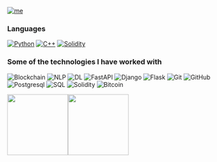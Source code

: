 [![me](https://img.shields.io/badge/Okwuchukwu%20Nwankwoh-Software/ML%20Engineer-blue?style=for-the-badge&logo=ansible&logoColor=white)](my-url)




### Languages

[![Python](https://img.shields.io/badge/-Python-000?&logo=python)](https://github.com/adamalston?tab=repositories&q=&type=&language=python)
[![C++](https://img.shields.io/badge/-c++-black?logo=c%2B%2B&style=social)](https://github.com/adamalston?tab=repositories&q=&type=&language=javascript)
[![Solidity](https://img.shields.io/badge/-Solidity-000?&logo=solidity)]()




### Some of the technologies I have worked with


![Blockchain](https://img.shields.io/badge/Blockchain-DeFi-blue)
![NLP](https://img.shields.io/badge/NLP-Natural%20Language%20Processing%20-blue)
![DL](https://img.shields.io/badge/ML-Deep%20Learning-red)
![FastAPI](https://img.shields.io/static/v1?label=Python&message=FastAPI&color=%3Cblue%3E)
![Django](https://img.shields.io/badge/Django--000000?style=flat&logo=Django)
![Flask](https://img.shields.io/badge/Flask--000000?style=flat&logo=Flask)
![Git](https://img.shields.io/badge/Git--000000?style=flat&logo=git&logoColor=F05032)
![GitHub](https://img.shields.io/badge/GitHub--000000?style=flat&logo=github&logoColor=FFFFFF)
![Postgresql](https://img.shields.io/badge/PostgreSQL--000000?style=flat&logo=postgresql)
![SQL](https://img.shields.io/badge/-SQL-000?&logo=MySQL&logoColor=4479A1)
![Solidity](https://img.shields.io/badge/solidity--brightgreen)
![Bitcoin](https://img.shields.io/badge/Blockchain-Bitcoin-yellow)





<!-- ### Web / Full Stack Projects

[![Book Tours](https://img.shields.io/badge/📚-&nbsp;&nbsp;Book_Tours-0000FF?style=flat)](https://my-tour-application.herokuapp.com/) -->


<a href="https://www.adamalston.com/"><img height="140px" src="https://github-readme-stats.vercel.app/api?username=Kingard&hide_title=true&hide_border=true&show_icons=true&include_all_commits=true&count_private=true&line_height=21&text_color=000&icon_color=000&bg_color=0,ea6161,ffc64d,fffc4d,52fa5a&theme=graywhite" /><!-- wi*quL3fcV --><img height="140px" weight="140px" src="https://github-readme-stats.vercel.app/api/top-langs/?username=obanlatomiwa&hide=jupyter%20notebook,html&hide_title=true&hide_border=true&layout=compact&langs_count=10&exclude_repo=AI-Invasion2019,competitive-data-science&text_color=000&icon_color=fff&bg_color=0,52fa5a,4dfcff,c64dff&theme=graywhite" /></a>
